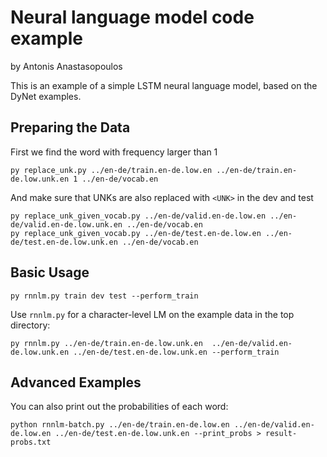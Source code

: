 # Neural language model code example
by Antonis Anastasopoulos

This is an example of a simple LSTM neural language model, based on the DyNet examples.

## Preparing the Data
	
First we find the word with frequency larger than 1

	py replace_unk.py ../en-de/train.en-de.low.en ../en-de/train.en-de.low.unk.en 1 ../en-de/vocab.en

And make sure that UNKs are also replaced with `<UNK>` in the dev and test

	py replace_unk_given_vocab.py ../en-de/valid.en-de.low.en ../en-de/valid.en-de.low.unk.en ../en-de/vocab.en
	py replace_unk_given_vocab.py ../en-de/test.en-de.low.en ../en-de/test.en-de.low.unk.en ../en-de/vocab.en

## Basic Usage

	py rnnlm.py train dev test --perform_train

Use `rnnlm.py` for a character-level LM on the example data in the top directory:

    py rnnlm.py ../en-de/train.en-de.low.unk.en  ../en-de/valid.en-de.low.unk.en ../en-de/test.en-de.low.unk.en --perform_train

## Advanced Examples

You can also print out the probabilities of each word:

    python rnnlm-batch.py ../en-de/train.en-de.low.en ../en-de/valid.en-de.low.en ../en-de/test.en-de.low.unk.en --print_probs > result-probs.txt
